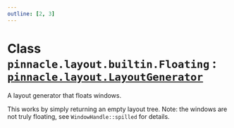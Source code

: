 ```yaml
---
outline: [2, 3]
---
```


# Class `pinnacle.layout.builtin.Floating` : <code><a href="/lua-reference/main/classes/pinnacle.layout.LayoutGenerator">pinnacle.layout.LayoutGenerator</a></code>


A layout generator that floats windows.

This works by simply returning an empty layout tree.
Note: the windows are not truly floating, see `WindowHandle::spilled` for
details.



